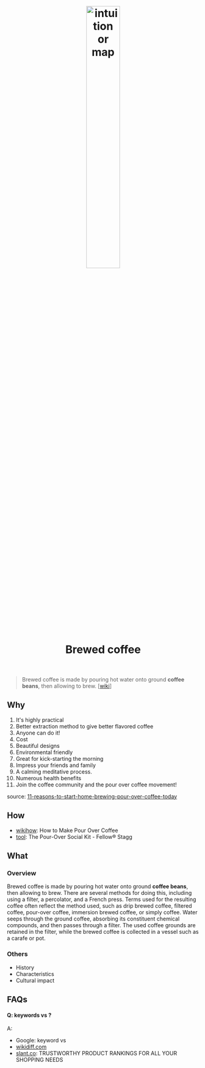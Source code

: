 <h1 align="center">
<br>
	<a href="https://bettercoffeeathome.com/pour-over-coffee/">
  <img src="https://i.imgur.com/TNz6IhJ.png" alt="intuition or map" width=42%">
  </a>
  <br><br>
Brewed coffee  
  <br><br>
</h1>

> Brewed coffee is made by pouring hot water onto ground **coffee beans**, then allowing to brew. [[wiki](https://www.wikiwand.com/en/Brewed_coffee)]

## Why 

1. It's highly practical
2. Better extraction method to give better flavored coffee
3. Anyone can do it!
4. Cost
5. Beautiful designs
6. Environmental friendly
7. Great for kick-starting the morning
8. Impress your friends and family
9. A calming meditative process.
10. Numerous health benefits
11. Join the coffee community and the pour over coffee movement!

source: [11-reasons-to-start-home-brewing-pour-over-coffee-today](https://kurasu.kyoto/blogs/kurasu-journal/18125237-11-reasons-to-start-home-brewing-pour-over-coffee-today)


## How

* [wikihow](https://www.wikihow.com/Make-Pour-Over-Coffee): How to Make Pour Over Coffee
* [tool](https://fellowproducts.com/products/the-pour-over-social-kit): The Pour-Over Social Kit - Fellow® Stagg

## What 

### Overview

Brewed coffee is made by pouring hot water onto ground **coffee beans**, then allowing to brew. There are several methods for doing this, including using a filter, a percolator, and a French press. Terms used for the resulting coffee often reflect the method used, such as drip brewed coffee, filtered coffee, pour-over coffee, immersion brewed coffee, or simply coffee. Water seeps through the ground coffee, absorbing its constituent chemical compounds, and then passes through a filter. The used coffee grounds are retained in the filter, while the brewed coffee is collected in a vessel such as a carafe or pot.

### Others

* History
* Characteristics
* Cultural impact

## FAQs

#### Q: keywords vs ?

A: 

* Google: keyword vs 
* [wikidiff.com](https://wikidiff.com/)
* [slant.co](https://www.slant.co/): TRUSTWORTHY PRODUCT RANKINGS FOR ALL YOUR SHOPPING NEEDS



